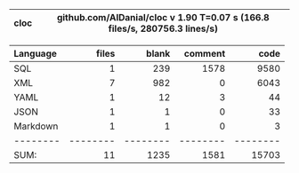 
cloc|github.com/AlDanial/cloc v 1.90  T=0.07 s (166.8 files/s, 280756.3 lines/s)
--- | ---

Language|files|blank|comment|code
:-------|-------:|-------:|-------:|-------:
SQL|1|239|1578|9580
XML|7|982|0|6043
YAML|1|12|3|44
JSON|1|1|0|33
Markdown|1|1|0|3
--------|--------|--------|--------|--------
SUM:|11|1235|1581|15703

